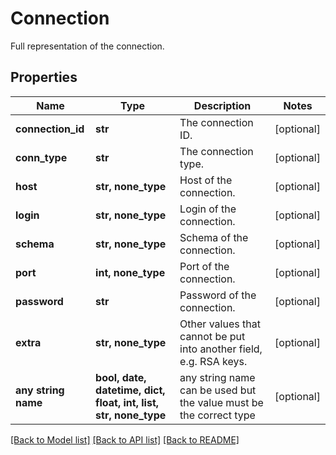 <!--
 Licensed to the Apache Software Foundation (ASF) under one
 or more contributor license agreements.  See the NOTICE file
 distributed with this work for additional information
 regarding copyright ownership.  The ASF licenses this file
 to you under the Apache License, Version 2.0 (the
 "License"); you may not use this file except in compliance
 with the License.  You may obtain a copy of the License at

   http://www.apache.org/licenses/LICENSE-2.0

 Unless required by applicable law or agreed to in writing,
 software distributed under the License is distributed on an
 "AS IS" BASIS, WITHOUT WARRANTIES OR CONDITIONS OF ANY
 KIND, either express or implied.  See the License for the
 specific language governing permissions and limitations
 under the License.
 -->

# Connection

Full representation of the connection.

## Properties
Name | Type | Description | Notes
------------ | ------------- | ------------- | -------------
**connection_id** | **str** | The connection ID. | [optional] 
**conn_type** | **str** | The connection type. | [optional] 
**host** | **str, none_type** | Host of the connection. | [optional] 
**login** | **str, none_type** | Login of the connection. | [optional] 
**schema** | **str, none_type** | Schema of the connection. | [optional] 
**port** | **int, none_type** | Port of the connection. | [optional] 
**password** | **str** | Password of the connection. | [optional] 
**extra** | **str, none_type** | Other values that cannot be put into another field, e.g. RSA keys. | [optional] 
**any string name** | **bool, date, datetime, dict, float, int, list, str, none_type** | any string name can be used but the value must be the correct type | [optional]

[[Back to Model list]](../README.md#documentation-for-models) [[Back to API list]](../README.md#documentation-for-api-endpoints) [[Back to README]](../README.md)


